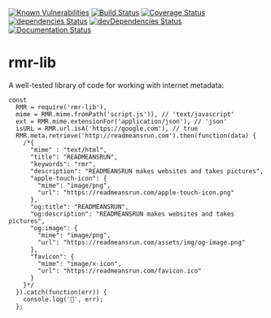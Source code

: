 [![Known Vulnerabilities](https://snyk.io/test/npm/rmr-lib/badge.svg)](https://snyk.io/test/npm/rmr-lib) [![Build Status](https://travis-ci.org/davidfmiller/rmr-lib.svg?branch=master)](https://travis-ci.org/davidfmiller/rmr-lib) [![Coverage Status](https://coveralls.io/repos/github/davidfmiller/rmr-lib/badge.svg?branch=master)](https://coveralls.io/github/davidfmiller/rmr-lib?branch=master) [![dependencies Status](https://david-dm.org/davidfmiller/rmr-lib/status.svg)](https://david-dm.org/davidfmiller/rmr-lib) [![devDependencies Status](https://david-dm.org/davidfmiller/rmr-lib/dev-status.svg)](https://david-dm.org/davidfmiller/rmr-lib?type=dev) [![Documentation Status](https://readthedocs.org/projects/rmr-lib/badge/?version=latest)](http://rmr-lib.readthedocs.io/en/latest/?badge=latest)


# rmr-lib

A well-tested library of code for working with internet metadata:

    const
      RMR = require('rmr-lib'),
      mime = RMR.mime.fromPath('script.js')), // 'text/javascript'
      ext = RMR.mime.extensionFor('application/json'), // 'json'
      isURL = RMR.url.isA('https://google.com'), // true 
      RMR.meta.retrieve('http://readmeansrun.com').then(function(data) {
        /*{
          "mime" : "text/html",
          "title": "READMEANSRUN",
          "keywords": "rmr",
          "description": "READMEANSRUN makes websites and takes pictures",
          "apple-touch-icon": {
            "mime": "image/png",
            "url": "https://readmeansrun.com/apple-touch-icon.png"
          },
          "og:title": "READMEANSRUN",
          "og:description": "READMEANSRUN makes websites and takes pictures",
          "og:image": {
            "mime": "image/png",
            "url": "https://readmeansrun.com/assets/img/og-image.png"
          },
          "favicon": {
            "mime": "image/x-icon",
            "url": "https://readmeansrun.com/favicon.ico"
          }
        }*/
      }).catch(function(err)) {
        console.log('🚫', err);
      };